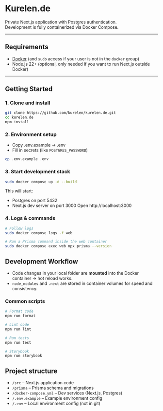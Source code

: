 # Kurelen.de

Private Next.js application with Postgres authentication.  
Development is fully containerized via Docker Compose.

---

## Requirements

- [Docker](https://docs.docker.com/get-docker/) (and `sudo` access if your user is not in the `docker` group)
- Node.js 22+ (optional, only needed if you want to run Next.js outside Docker)

---

## Getting Started

### 1. Clone and install

```bash
git clone https://github.com/kurelen/kurelen.de.git
cd kurelen.de
npm install
```

### 2. Environment setup

- Copy .env.example → .env
- Fill in secrets (like `POSTGRES_PASSWORD`)

```bash
cp .env.example .env
```

### 3. Start development stack

```bash
sudo docker compose up -d --build
```

This will start:
- Postgres on port 5432
- Next.js dev server on port 3000
Open http://localhost:3000

### 4. Logs & commands

```bash
# Follow logs
sudo docker compose logs -f web

# Run a Prisma command inside the web container
sudo docker compose exec web npx prisma --version
```

## Development Workflow

- Code changes in your local folder are **mounted** into the Docker container → hot reload works.
- `node_modules` and `.next` are stored in container volumes for speed and consistency.

### Common scripts

```bash
# Format code
npm run format

# Lint code
npm run lint

# Run tests
npm run test

# Storybook
npm run storybook
```

## Project structure

- `/src` – Next.js application code
- `/prisma` – Prisma schema and migrations
- `/docker-compose.yml` – Dev services (Next.js, Postgres)
- `/.env.example` – Example environment config
- `/.env` – Local environment config (not in git)

